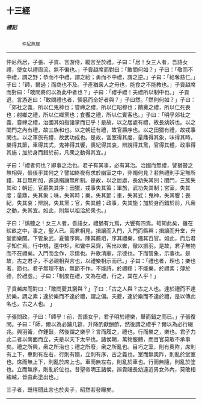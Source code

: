 

## 十三經

##### 禮記
　　　`仲尼燕居`

* * *

仲尼燕居，子張、子貢、言游侍，縱言至於禮。子曰：「居！女三人者，吾語女禮，使女以禮周流，無不徧也。」子貢越席而對曰：「敢問何如？」子曰：「敬而不中禮，謂之野；恭而不中禮，謂之給；勇而不中禮，謂之逆。」子曰：「給奪慈仁。」子曰：「師，爾過；而商也不及。子產猶衆人之母也，能食之不能教也。」子貢越席而對曰：「敢問將何以為此中者也？」子曰：「禮乎禮！夫禮所以制中也。」
      子貢退，言游進曰：「敢問禮也者，領惡而全好者與？」子曰然。「然則何如？」子曰：「郊社之義，所以仁鬼神也；嘗禘之禮，所以仁昭穆也；饋奠之禮，所以仁死喪也；射鄉之禮，所以仁鄉黨也；食饗之禮，所以仁賓客也。」子曰：「明乎郊社之義，嘗禘之禮，治國其如指諸掌而已乎！是故，以之居處有禮，故長幼辨也。以之閨門之內有禮，故三族和也。以之朝廷有禮，故官爵序也。以之田獵有禮，故戎事閑也。以之軍旅有禮，故武功成也。是故，宮室得其度，量鼎得其象，味得其時，樂得其節，車得其式，鬼神得其饗，喪紀得其哀，辨說得其黨，官得其體，政事得其施；加於身而錯於前，凡衆之動得其宜。」

子曰：「禮者何也？即事之治也。君子有其事，必有其治。治國而無禮，譬猶瞽之無相與，倀倀乎其何之？譬如終夜有求於幽室之中，非燭何見？若無禮則手足無所錯，耳目無所加，進退揖讓無所制。是故，以之居處，長幼失其別；閨門，三族失其和；朝廷，官爵失其序；田獵，戎事失其策；軍旅，武功失其制；宮室，失其度；量鼎，失其象；味，失其時；樂，失其節；車，失其式；鬼神，失其饗；喪紀，失其哀；辨說，失其黨；官，失其體；政事，失其施；加於身而錯於前，凡衆之動，失其宜。如此，則無以祖洽於衆也。」

子曰：「慎聽之！女三人者，吾語女，禮猶有九焉，大饗有四焉。茍知此矣，雖在畎畝之中，事之，聖人已。兩君相見，揖讓而入門，入門而縣興；揖讓而升堂，升堂而樂闋。下管象武，夏籥序興。陳其薦俎，序其禮樂，備其百官。如此，而后君子知仁焉。行中規，還中矩，和鸞中采齊，客出以雍，徹以振羽。是故，君子無物而不在禮矣。入門而金作，示情也。升歌清廟，示德也。下而管象，示事也。是故，古之君子，不必親相與言也，以禮樂相示而已。」子曰：「禮也者，理也；樂也者，節也。君子無理不動，無節不作。不能詩，於禮繆；不能樂，於禮素；薄於德，於禮虛。」子曰：「制度在禮，文為在禮，行之，其在人乎！」

子貢越席而對曰：「敢問夔其窮與？」子曰：「古之人與？古之人也。達於禮而不達於樂，謂之素；達於樂而不達於禮，謂之偏。夫夔，達於樂而不達於禮，是以傳此名也，古之人也。 」

子張問政。子曰：「師乎！前，吾語女乎，君子明於禮樂，舉而錯之而已。」子張復問。子曰：「師，爾以為必鋪几筵，升降酌獻酬酢，然後謂之禮乎？爾以為必行綴兆。興羽籥，作鍾鼓，然後謂之樂乎？言而履之，禮也。行而樂之，樂也。君子力此二者以南面而立，夫是以天下太平也。諸侯朝，萬物服體，而百官莫敢不承事矣。禮之所興，衆之所治也；禮之所廢，衆之所亂也。目巧之室，則有奧阼，席則有上下，車則有左右，行則有隨，立則有序，古之義也。室而無奧阼，則亂於堂室也。席而無上下，則亂於席上也。車而無左右，則亂於車也。行而無隨，則亂於塗也。立而無序，則亂於位也。昔聖帝明王諸侯，辨貴賤長幼遠近男女外內，莫敢相踰越，皆由此塗出也。」

三子者，既得聞此言也於夫子，昭然若發矇矣。

* * *


